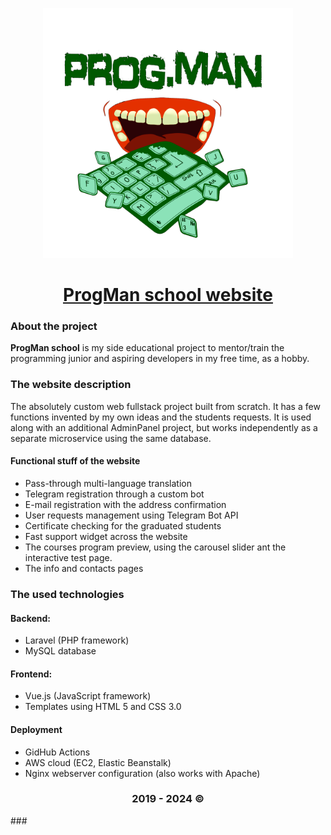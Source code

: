 <p align="center">
    <a href="https://progman.site" target="_blank">
        <img src="https://raw.githubusercontent.com/Progman-school/public_art/main/PNG/progman_logo__green_shine.png" width="400" alt="Laravel Logo">
    </a>
</p>
<a href="https://progman.site">
    <h1 align="center">ProgMan school website</h1>
</a>

### About the project 
**ProgMan school** is my side educational project to mentor/train the programming junior and aspiring developers in my free time, as a hobby.

### The website description
The absolutely custom web fullstack project built from scratch. It has a few functions invented by my own ideas and the students requests.
It is used along with an additional AdminPanel project, but works independently as a separate microservice using the same database.

#### Functional stuff of the website
- Pass-through multi-language translation
- Telegram registration through a custom bot
- E-mail registration with the address confirmation
- User requests management using Telegram Bot API
- Certificate checking for the graduated students
- Fast support widget across the website
- The courses program preview, using the carousel slider ant the interactive test page.
- The info and contacts pages

### The used technologies
#### Backend:
- Laravel (PHP framework)
- MySQL database
#### Frontend:
- Vue.js (JavaScript framework)
- Templates using HTML 5 and CSS 3.0
#### Deployment
- GidHub Actions
- AWS cloud (EC2, Elastic Beanstalk)
- Nginx webserver configuration (also works with Apache)

<h3 align="center">2019 - 2024 ©</h3>
###

